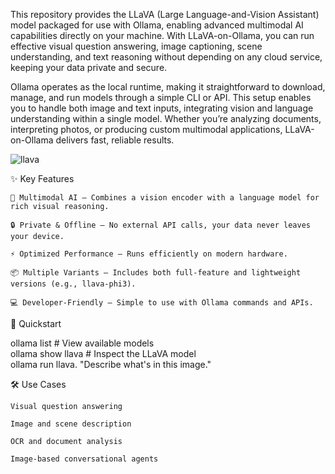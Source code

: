 This repository provides the LLaVA (Large Language-and-Vision Assistant) model packaged for use with Ollama, enabling advanced multimodal AI capabilities directly on your machine. With LLaVA-on-Ollama, you can run effective visual question answering, image captioning, scene understanding, and text reasoning without depending on any cloud service, keeping your data private and secure.

Ollama operates as the local runtime, making it straightforward to download, manage, and run models through a simple CLI or API. This setup enables you to handle both image and text inputs, integrating vision and language understanding within a single model. Whether you’re analyzing documents, interpreting photos, or producing custom multimodal applications, LLaVA-on-Ollama delivers fast, reliable results.

![llava](https://llama-2.ai/wp-content/uploads/2023/10/LLaVA-an-open-source-alternatives-to-GPT-4-Vision.png)

✨ Key Features

    🧠 Multimodal AI — Combines a vision encoder with a language model for rich visual reasoning.

    🔒 Private & Offline — No external API calls, your data never leaves your device.

    ⚡ Optimized Performance — Runs efficiently on modern hardware.

    📦 Multiple Variants — Includes both full-feature and lightweight versions (e.g., llava-phi3).

    💻 Developer-Friendly — Simple to use with Ollama commands and APIs.

🚀 Quickstart

ollama list          # View available models  
ollama show llava    # Inspect the LLaVA model  
ollama run llava. "Describe what's in this image."

🛠 Use Cases

    Visual question answering

    Image and scene description

    OCR and document analysis

    Image-based conversational agents
